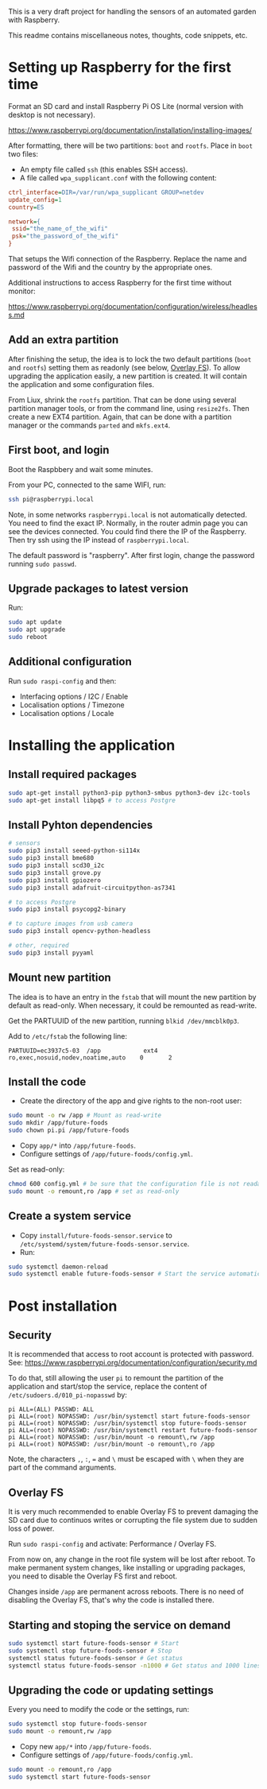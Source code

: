 This is a very draft project for handling the sensors of an automated garden with Raspberry.

This readme contains miscellaneous notes, thoughts, code snippets, etc.


# Setting up Raspberry for the first time

Format an SD card and install Raspberry Pi OS Lite (normal version with desktop is not necessary). 

https://www.raspberrypi.org/documentation/installation/installing-images/

After formatting, there will be two partitions: `boot` and `rootfs`. Place in `boot` two files:

- An empty file called `ssh` (this enables SSH access).
- A file called `wpa_supplicant.conf` with the following content:

```ini
ctrl_interface=DIR=/var/run/wpa_supplicant GROUP=netdev
update_config=1
country=ES

network={
 ssid="the_name_of_the_wifi"
 psk="the_password_of_the_wifi"
}
```

That setups the Wifi connection of the Raspberry.
Replace the name and password of the Wifi and the country by the appropriate ones.

Additional instructions to access Raspberry for the first time without monitor:

https://www.raspberrypi.org/documentation/configuration/wireless/headless.md

## Add an extra partition

After finishing the setup, the idea is to lock the two default partitions (`boot` and `rootfs`) setting them as readonly (see below, [Overlay FS](#overlay-fs)). To allow upgrading the application easily, a new partition is created. It will contain the application and some configuration files.

From Liux, shrink the `rootfs` partition. That can be done using several partition manager tools, or from the command line, using `resize2fs`. Then create a new EXT4 partition. Again, that can be done with a partition manager or the commands `parted` and `mkfs.ext4`.

## First boot, and login

Boot the Raspbbery and wait some minutes.

From your PC, connected to the same WIFI, run:

```sh
ssh pi@raspberrypi.local
```

Note, in some networks `raspberrypi.local` is not automatically detected. You need to find the exact IP. Normally, in the router admin page you can see the devices connected. You could find there the IP of the Raspberry. Then try ssh using the IP instead of `raspberrypi.local`.

The default password is "raspberry". After first login, change the password running `sudo passwd`.

## Upgrade packages to latest version

Run:

```sh
sudo apt update
sudo apt upgrade
sudo reboot
```

## Additional configuration

Run `sudo raspi-config` and then:

- Interfacing options / I2C / Enable
- Localisation options / Timezone
- Localisation options / Locale


# Installing the application

## Install required packages

```sh
sudo apt-get install python3-pip python3-smbus python3-dev i2c-tools
sudo apt-get install libpq5 # to access Postgre
```

## Install Pyhton dependencies

```sh
# sensors
sudo pip3 install seeed-python-si114x
sudo pip3 install bme680
sudo pip3 install scd30_i2c
sudo pip3 install grove.py
sudo pip3 install gpiozero
sudo pip3 install adafruit-circuitpython-as7341

# to access Postgre
sudo pip3 install psycopg2-binary

# to capture images from usb camera
sudo pip3 install opencv-python-headless

# other, required
sudo pip3 install pyyaml
```

## Mount new partition

The idea is to have an entry in the `fstab` that will mount the new partition by default as read-only. When necessary, it could be remounted as read-write.

Get the PARTUUID of the new partition, running `blkid /dev/mmcblk0p3`.

Add to `/etc/fstab` the following line:

```
PARTUUID=ec3937c5-03  /app            ext4    ro,exec,nosuid,nodev,noatime,auto    0       2
```

## Install the code

- Create the directory of the app and give rights to the non-root user:

```sh
sudo mount -o rw /app # Mount as read-write
sudo mkdir /app/future-foods
sudo chown pi.pi /app/future-foods
```

- Copy `app/*` into `/app/future-foods`.
- Configure settings of `/app/future-foods/config.yml`.

Set as read-only:

```sh
chmod 600 config.yml # be sure that the configuration file is not readable by other users, since it contains sensitive information
sudo mount -o remount,ro /app # set as read-only
```

## Create a system service

- Copy `install/future-foods-sensor.service` to `/etc/systemd/system/future-foods-sensor.service`.
- Run:

```sh
sudo systemctl daemon-reload
sudo systemctl enable future-foods-sensor # Start the service automatically on boot
```


# Post installation

## Security

It is recommended that access to root account is protected with password. See: https://www.raspberrypi.org/documentation/configuration/security.md

To do that, still allowing the user `pi` to remount the partition of the application and start/stop the service, replace the content of `/etc/sudoers.d/010_pi-nopasswd` by:

```
pi ALL=(ALL) PASSWD: ALL
pi ALL=(root) NOPASSWD: /usr/bin/systemctl start future-foods-sensor
pi ALL=(root) NOPASSWD: /usr/bin/systemctl stop future-foods-sensor
pi ALL=(root) NOPASSWD: /usr/bin/systemctl restart future-foods-sensor
pi ALL=(root) NOPASSWD: /usr/bin/mount -o remount\,rw /app
pi ALL=(root) NOPASSWD: /usr/bin/mount -o remount\,ro /app
```

Note, the characters `,`, `:`, `=` and `\` must be escaped with `\` when they are part of the command arguments.

## Overlay FS

It is very much recommended to enable Overlay FS to prevent damaging the SD card due to continuos writes or corrupting the file system due to sudden loss of power.

Run `sudo raspi-config` and activate: Performance / Overlay FS.

From now on, any change in the root file system will be lost after reboot. To make permanent system changes, like installing or upgrading packages, you need to disable the Overlay FS first and reboot.

Changes inside `/app` are permanent across reboots. There is no need of disabling the Overlay FS, that's why the code is installed there.


## Starting and stoping the service on demand

```sh
sudo systemctl start future-foods-sensor # Start
sudo systemctl stop future-foods-sensor # Stop
systemctl status future-foods-sensor # Get status
systemctl status future-foods-sensor -n1000 # Get status and 1000 lines of logs
```

## Upgrading the code or updating settings

Every you need to modify the code or the settings, run:

```sh
sudo systemctl stop future-foods-sensor
sudo mount -o remount,rw /app
```

- Copy new `app/*` into `/app/future-foods`.
- Configure settings of `/app/future-foods/config.yml`.

```sh
sudo mount -o remount,ro /app
sudo systemctl start future-foods-sensor
```
